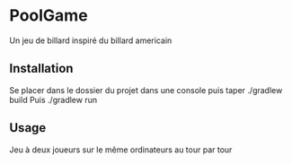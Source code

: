 # PoolGame

Un jeu de billard inspiré du billard americain

## Installation

Se placer dans le dossier du projet dans une console puis taper ./gradlew build
Puis ./gradlew run

## Usage 

Jeu à deux joueurs sur le même ordinateurs au tour par tour
